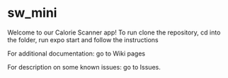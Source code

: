 # sw_mini

Welcome to our Calorie Scanner app!
To run clone the repository, cd into the folder, run expo start and follow the instructions

For additional documentation: go to Wiki pages

For description on some known issues: go to Issues. 
